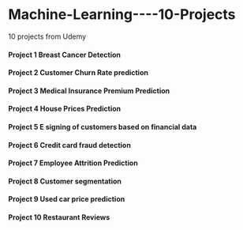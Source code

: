 # Machine-Learning----10-Projects
10 projects from Udemy
#### Project 1 Breast Cancer Detection
#### Project 2 Customer Churn Rate prediction
#### Project 3 Medical Insurance Premium Prediction
#### Project 4 House Prices Prediction
#### Project 5 E signing of customers based on financial data
#### Project 6 Credit card fraud detection
#### Project 7 Employee Attrition Prediction
#### Project 8 Customer segmentation
#### Project 9 Used car price prediction
#### Project 10 Restaurant  Reviews
